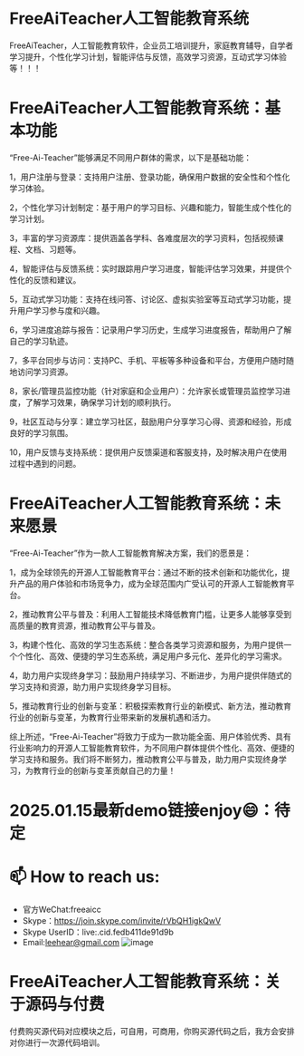 # FreeAiTeacher人工智能教育系统
FreeAiTeacher，人工智能教育软件，企业员工培训提升，家庭教育辅导，自学者学习提升，个性化学习计划，智能评估与反馈，高效学习资源，互动式学习体验等！！！

# FreeAiTeacher人工智能教育系统：基本功能

“Free-Ai-Teacher”能够满足不同用户群体的需求，以下是基础功能：

1，用户注册与登录：支持用户注册、登录功能，确保用户数据的安全性和个性化学习体验。
    
2，个性化学习计划制定：基于用户的学习目标、兴趣和能力，智能生成个性化的学习计划。
    
3，丰富的学习资源库：提供涵盖各学科、各难度层次的学习资料，包括视频课程、文档、习题等。
    
4，智能评估与反馈系统：实时跟踪用户学习进度，智能评估学习效果，并提供个性化的反馈和建议。
    
5，互动式学习功能：支持在线问答、讨论区、虚拟实验室等互动式学习功能，提升用户学习参与度和兴趣。
   
6，学习进度追踪与报告：记录用户学习历史，生成学习进度报告，帮助用户了解自己的学习轨迹。
    
7，多平台同步与访问：支持PC、手机、平板等多种设备和平台，方便用户随时随地访问学习资源。
    
8，家长/管理员监控功能（针对家庭和企业用户）：允许家长或管理员监控学习进度，了解学习效果，确保学习计划的顺利执行。
   
9，社区互动与分享：建立学习社区，鼓励用户分享学习心得、资源和经验，形成良好的学习氛围。
    
10，用户反馈与支持系统：提供用户反馈渠道和客服支持，及时解决用户在使用过程中遇到的问题。

# FreeAiTeacher人工智能教育系统：未来愿景

“Free-Ai-Teacher”作为一款人工智能教育解决方案，我们的愿景是：

1，成为全球领先的开源人工智能教育平台：通过不断的技术创新和功能优化，提升产品的用户体验和市场竞争力，成为全球范围内广受认可的开源人工智能教育平台。

2，推动教育公平与普及：利用人工智能技术降低教育门槛，让更多人能够享受到高质量的教育资源，推动教育公平与普及。

3，构建个性化、高效的学习生态系统：整合各类学习资源和服务，为用户提供一个个性化、高效、便捷的学习生态系统，满足用户多元化、差异化的学习需求。
    
4，助力用户实现终身学习：鼓励用户持续学习、不断进步，为用户提供伴随式的学习支持和资源，助力用户实现终身学习目标。
    
5，推动教育行业的创新与变革：积极探索教育行业的新模式、新方法，推动教育行业的创新与变革，为教育行业带来新的发展机遇和活力。

综上所述，“Free-Ai-Teacher”将致力于成为一款功能全面、用户体验优秀、具有行业影响力的开源人工智能教育软件，为不同用户群体提供个性化、高效、便捷的学习支持和服务。我们将不断努力，推动教育公平与普及，助力用户实现终身学习，为教育行业的创新与变革贡献自己的力量！

# 2025.01.15最新demo链接enjoy😄：待定

# 📫 How to reach us:
- 官方WeChat:freeaicc
- Skype：https://join.skype.com/invite/rVbQH1igkQwV
- Skype UserID：live:.cid.fedb411de91d9b
- Email:leehear@gmail.com 
![image](https://github.com/user-attachments/assets/1da1fbaa-6da9-4b7f-99b9-f9ac6a5bfa39)

# FreeAiTeacher人工智能教育系统：关于源码与付费
付费购买源代码对应模块之后，可自用，可商用，你购买源代码之后，我方会安排对你进行一次源代码培训。

